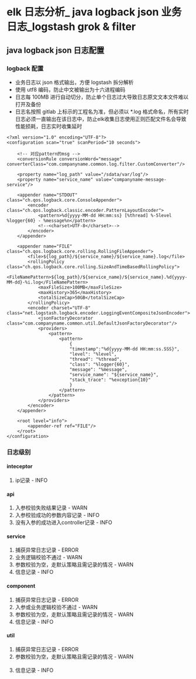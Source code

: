 # elk 日志分析_ java logback json 业务日志_logstash grok & filter
## java logback json 日志配置
### logback 配置
* 业务日志以 json 格式输出，方便 logstash 拆分解析
* 使用 utf8 编码，防止中文被输出为十六进程编码
* 日志每 100MB 进行自动切分，防止单个日志过大导致日志原文文本文件难以打开及备份
* 日志名按照 gitlab 上标示的工程名为准，但必须以 *.log 格式命名，所有实时日志必须一直输出在该日志中，防止elk收集日志使用正则匹配文件名会导致性能损耗，日志实时收集延时
```
<?xml version="1.0" encoding="UTF-8"?>
<configuration scan="true" scanPeriod="10 seconds">

    <!-- 对应pattern的msg -->
    <conversionRule conversionWord="message" converterClass="com.companyname.common.log.filter.CustomConverter"/>

    <property name="log_path" value="/sdata/var/log"/>
    <property name="service_name" value="companyname-message-service"/>

    <appender name="STDOUT" class="ch.qos.logback.core.ConsoleAppender">
        <encoder class="ch.qos.logback.classic.encoder.PatternLayoutEncoder">
            <pattern>%d{yyyy-MM-dd HH:mm:ss} [%thread] %-5level %logger{60} - %message%n</pattern>
            <!--<charset>UTF-8</charset>-->
        </encoder>
    </appender>

    <appender name="FILE" class="ch.qos.logback.core.rolling.RollingFileAppender">
        <file>${log_path}/${service_name}/${service_name}.log</file>
        <rollingPolicy class="ch.qos.logback.core.rolling.SizeAndTimeBasedRollingPolicy">
            <FileNamePattern>${log_path}/${service_name}/${service_name}.%d{yyyy-MM-dd}-%i.log</FileNamePattern>
            <maxFileSize>100MB</maxFileSize>
            <maxHistory>365</maxHistory>
            <totalSizeCap>50GB</totalSizeCap>
        </rollingPolicy>
        <encoder charset="UTF-8" class="net.logstash.logback.encoder.LoggingEventCompositeJsonEncoder">
            <jsonFactoryDecorator class="com.companyname.common.util.DefaultJsonFactoryDecorator"/>
            <providers>
                <pattern>
                    <pattern>
                        {
                        "timestamp":"%d{yyyy-MM-dd HH:mm:ss.SSS}",
                        "level": "%level",
                        "thread": "%thread",
                        "class": "%logger{60}",
                        "message": "%message",
                        "service_name": "${service_name}",
                        "stack_trace": "%exception{10}"
                        }
                    </pattern>
                </pattern>
            </providers>
        </encoder>
    </appender>

    <root level="info">
        <appender-ref ref="FILE"/>
    </root>
</configuration>
```
### 日志级别
#### inteceptor
1. ip记录 - INFO</br>
#### api
1. 入参校验失败结果记录 - WARN</br>
2. 入参校验成功的参数内容记录 - INFO</br>
3. 没有入参的成功进入controller记录 - INFO</br>
#### service
1. 捕获异常日志记录 - ERROR</br>
2. 业务逻辑校验不通过 - WARN</br>
3. 参数校验为空，走默认策略且需记录的情况 - WARN</br>
4. 信息记录 - INFO</br>
#### component
1. 捕获异常日志记录 - ERROR</br>
2. 入参或业务逻辑校验不通过 - WARN</br>
3. 参数校验为空，走默认策略且需记录的情况 - WARN</br>
4. 信息记录 - INFO</br>
#### util
1. 捕获异常日志记录 - ERROR</br>
2. 参数校验为空，走默认策略且需记录的情况 - WARN</br></br>
3. 信息记录 - INFO</br>

